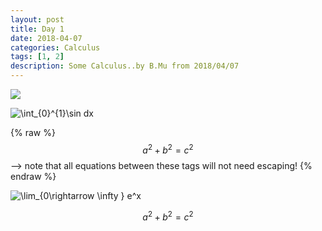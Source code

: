 ```yaml
---
layout: post
title: Day 1
date: 2018-04-07
categories: Calculus
tags: [1, 2]
description: Some Calculus..by B.Mu from 2018/04/07
---
```

![](http://latex.codecogs.com/gif.latex?\\frac{1}{1+sin(x)})

<img src="http://latex.codecogs.com/gif.latex?\int_{0}^{1}\sin&space;dx" title="\int_{0}^{1}\sin dx" />

{% raw %}
  $$a^2 + b^2 = c^2$$ --> note that all equations between these tags will not need escaping! 
{% endraw %}

<img src="http://latex.codecogs.com/gif.latex?\lim_{0\rightarrow&space;\infty&space;}&space;e^x" title="\lim_{0\rightarrow \infty } e^x" />

$$a^2 + b^2 = c^2$$